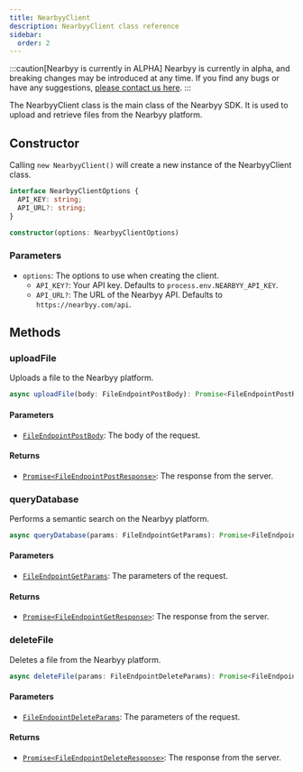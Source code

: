 ```yaml
---
title: NearbyyClient
description: NearbyyClient class reference
sidebar:
  order: 2
---
```


:::caution[Nearbyy is currently in ALPHA]
Nearbyy is currently in alpha, and breaking changes may be introduced at any time. If you find any bugs or have any suggestions, [please contact us here](mailto:adpadillar25@gmail.com).
:::

The NearbyyClient class is the main class of the Nearbyy SDK. It is used to upload and retrieve files from the Nearbyy platform.

## Constructor

Calling `new NearbyyClient()` will create a new instance of the NearbyyClient class.

```typescript title="NearbyyClient.ts"
interface NearbyyClientOptions {
  API_KEY: string;
  API_URL?: string;
}

constructor(options: NearbyyClientOptions)
```

### Parameters

- `options`: The options to use when creating the client.
  - `API_KEY?`: Your API key. Defaults to `process.env.NEARBYY_API_KEY`.
  - `API_URL?`: The URL of the Nearbyy API. Defaults to `https://nearbyy.com/api`.

## Methods

### uploadFile

Uploads a file to the Nearbyy platform.

```typescript title="uploadFile.ts"
async uploadFile(body: FileEndpointPostBody): Promise<FileEndpointPostResponse>
```

#### Parameters

- [`FileEndpointPostBody`](../../api-reference/types#fileendpointpostbody): The body of the request.

#### Returns

- [`Promise<FileEndpointPostResponse>`](../../api-reference/types#fileendpointpostresponse): The response from the server.

### queryDatabase

Performs a semantic search on the Nearbyy platform.

```typescript title="queryDatabase.ts"
async queryDatabase(params: FileEndpointGetParams): Promise<FileEndpointGetResponse>
```

#### Parameters

- [`FileEndpointGetParams`](../../api-reference/types#fileendpointgetparams): The parameters of the request.

#### Returns

- [`Promise<FileEndpointGetResponse>`](../../api-reference/types#fileendpointgetresponse): The response from the server.

### deleteFile

Deletes a file from the Nearbyy platform.

```typescript title="deleteFile.ts"
async deleteFile(params: FileEndpointDeleteParams): Promise<FileEndpointDeleteResponse>
```

#### Parameters

- [`FileEndpointDeleteParams`](../../api-reference/types#fileendpointdeleteparams): The parameters of the request.

#### Returns

- [`Promise<FileEndpointDeleteResponse>`](../../api-reference/types#fileendpointdeleteresponse): The response from the server.
